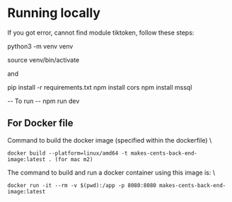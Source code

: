 # Running locally
If you got error, cannot find module tiktoken, follow these steps:

python3 -m venv venv

source venv/bin/activate

and 

pip install -r requirements.txt
npm install cors
npm install mssql

-- To run --
npm run dev

## For Docker file
Command to build the docker image (specified within the dockerfile) \
```
docker build --platform=linux/amd64 -t makes-cents-back-end-image:latest . (for mac m2)

```

The command to build and run a docker container using this image is: \
```
docker run -it --rm -v $(pwd):/app -p 8080:8080 makes-cents-back-end-image:latest
```